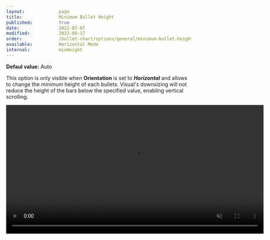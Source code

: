```yaml
---
layout:             page
title:              Minimum Bullet Height
published:          true
date:               2022-07-07
modified:   	    2022-08-17
order:              /bullet-chart/options/general/minimum-bullet-height
available:          Horizontal Mode
internal:           minHeight
---
```


**Defaul value:** Auto

This option is only visible when **Orientation** is set to ***Horizontal*** and allows to change the minimum height of each bullets. Visual's downsizing will not reduce the height of the bars below the specified value, enabling vertical scrolling.

<video src="images/minimum-bullet-height.mp4" width="700" autoplay loop muted></video>